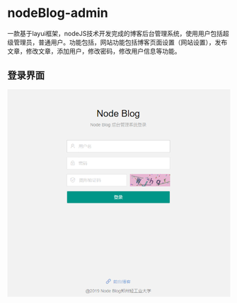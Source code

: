# nodeBlog-admin
一款基于layui框架，nodeJS技术开发完成的博客后台管理系统，使用用户包括超级管理员，普通用户。功能包括，网站功能包括博客页面设置（网站设置），发布文章，修改文章，添加用户，修改密码，修改用户信息等功能。

## 登录界面

![image](https://github.com/zzulimx/nodeBlog-admin/blob/master/rendering/login.png)
